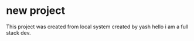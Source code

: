# new project 

This project was created from local system
created by yash
hello i am a full stack dev.